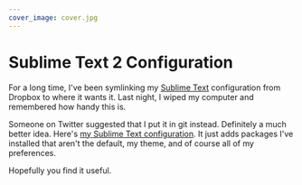 ```yaml
---
cover_image: cover.jpg
---
```


# Sublime Text 2 Configuration

For a long time, I've been symlinking my [Sublime Text](http://sublimetext.com) configuration from Dropbox to where it wants it. Last night, I wiped my computer and remembered how handy this is.

Someone on Twitter suggested that I put it in git instead. Definitely a much better idea. Here's [my Sublime Text configuration](https://github.com/soffes/sublime). It just adds packages I've installed that aren't the default, my theme, and of course all of my preferences.

Hopefully you find it useful.

